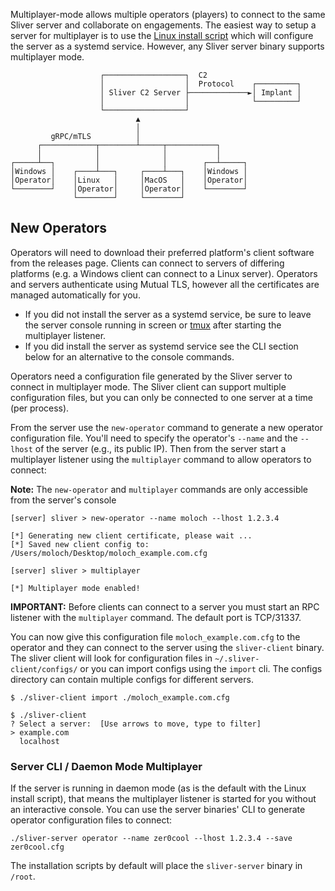 Multiplayer-mode allows multiple operators (players) to connect to the same Sliver server and collaborate on engagements. The easiest way to setup a server for multiplayer is to use the [Linux install script](https://github.com/BishopFox/sliver/wiki/Linux-Install-Script) which will configure the server as a systemd service. However, any Sliver server binary supports multiplayer mode.

```
                    ┌──────────────────┐  C2
                    │                  │  Protocol    ┌─────────┐
                    │ Sliver C2 Server ├─────────────►│ Implant │
                    │                  │              └─────────┘
                    └──────────────────┘
                            ▲
                            │
         gRPC/mTLS          │
      ┌────────────┬────────┴─────┬───────────┐
      │            │              │           │
┌─────┴──┐         │              │        ┌──┴─────┐
│Windows │    ┌────┴───┐     ┌────┴───┐    │Windows │
│Operator│    │Linux   │     │MacOS   │    │Operator│
└────────┘    │Operator│     │Operator│    └────────┘
              └────────┘     └────────┘
```


## New Operators

Operators will need to download their preferred platform's client software from the releases page. Clients can connect to servers of differing platforms (e.g. a Windows client can connect to a Linux server). Operators and servers authenticate using Mutual TLS, however all the certificates are managed automatically for you.

* If you did not install the server as a systemd service, be sure to leave the server console running in screen or [tmux](https://github.com/tmux/tmux) after starting the multiplayer listener. 
* If you did install the server as systemd service see the CLI section below for an alternative to the console commands.

Operators need a configuration file generated by the Sliver server to connect in multiplayer mode. The Sliver client can support multiple configuration files, but you can only be connected to one server at a time (per process). 

From the server use the `new-operator` command to generate a new operator configuration file. You'll need to specify the operator's `--name` and the `--lhost` of the server (e.g., its public IP). Then from the server start a multiplayer listener using the `multiplayer` command to allow operators to connect:

__Note:__ The `new-operator` and `multiplayer` commands are only accessible from the server's console

```
[server] sliver > new-operator --name moloch --lhost 1.2.3.4

[*] Generating new client certificate, please wait ...
[*] Saved new client config to: /Users/moloch/Desktop/moloch_example.com.cfg

[server] sliver > multiplayer

[*] Multiplayer mode enabled!

```

__IMPORTANT:__ Before clients can connect to a server you must start an RPC listener with the `multiplayer` command. The default port is TCP/31337.

You can now give this configuration file `moloch_example.com.cfg` to the operator and they can connect to the server using the `sliver-client` binary. The sliver client will look for configuration files in `~/.sliver-client/configs/` or you can import configs using the `import` cli. The configs directory can contain multiple configs for different servers.

```
$ ./sliver-client import ./moloch_example.com.cfg

$ ./sliver-client
? Select a server:  [Use arrows to move, type to filter]
> example.com
  localhost
```

### Server CLI / Daemon Mode Multiplayer

If the server is running in daemon mode (as is the default with the Linux install script), that means the multiplayer listener is started for you without an interactive console. You can use the server binaries' CLI to generate operator configuration files to connect:

```
./sliver-server operator --name zer0cool --lhost 1.2.3.4 --save zer0cool.cfg
```

The installation scripts by default will place the `sliver-server` binary in `/root`.